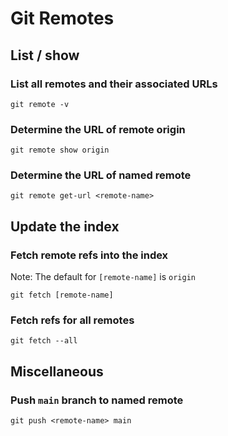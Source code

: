 # Git Remotes

## List / show

### List all remotes and their associated URLs

    git remote -v

### Determine the URL of remote origin

    git remote show origin

### Determine the URL of named remote

    git remote get-url <remote-name>

## Update the index

### Fetch remote refs into the index

Note: The default for `[remote-name]` is `origin`

    git fetch [remote-name]

### Fetch refs for all remotes

    git fetch --all

## Miscellaneous

### Push `main` branch to named remote

    git push <remote-name> main
